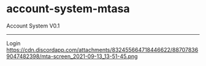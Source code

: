 # account-system-mtasa
Account System  V0.1
 
---

Login 
https://cdn.discordapp.com/attachments/832455664718446622/887078369047482398/mta-screen_2021-09-13_13-51-45.png
